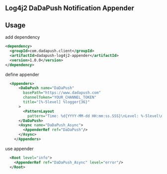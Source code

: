 ## Log4j2 DaDaPush Notification Appender

## Usage

add dependency
```xml
<dependency>
  <groupId>com.dadapush.client</groupId>
  <artifactId>dadapush-log4j2-appender</artifactId>
  <version>1.0.0</version>
</dependency>
```

define appender

```xml
  <Appenders>
      <DaDaPush name="DaDaPush"
        basePath="https://www.dadapush.com"
        channelToken="YOUR_CHANNEL_TOKEN"
        title="[%-5level] %logger{36}"
      >
        <PatternLayout
          pattern="Time: %d{YYYY-MM-dd HH:mm:ss.SSS}\nLevel: %-5level\nLoggerName: %logger{36}\nMessage: %msg%n"/>
      </DaDaPush>
      <Async name="DaDaPush_Async">
        <AppenderRef ref="DaDaPush"/>
      </Async>
    </Appenders>
```

use appender
```xml
  <Root level="info">
    <AppenderRef ref="DaDaPush_Async" level="error"/>
  </Root>
```